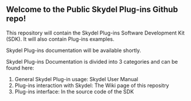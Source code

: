 ## Welcome to the Public Skydel Plug-ins Github repo!

This repository will contain the Skydel Plug-ins Software Development Kit (SDK).
It will also contain Plug-ins examples.

Skydel Plug-ins documentation will be available shortly.

Skydel Plug-ins Documentation is divided into 3 categories and can be found here:
1. General Skydel Plug-in usage: Skydel User Manual
2. Plug-ins interaction with Skydel: The Wiki page of this repositry
3. Plug-ins interface: In the source code of the SDK
